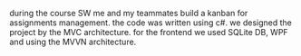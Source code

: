during the course SW me and my teammates build a kanban for assignments management.
the code was written using c#.
we designed the project by the MVC architecture.
for the frontend we used SQLite DB, WPF and using the MVVN architecture.
